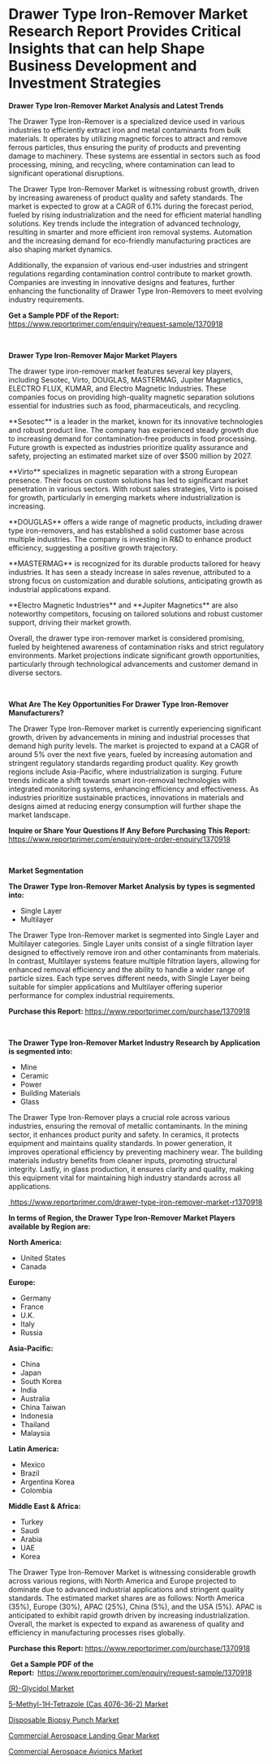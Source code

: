 <p><h1>Drawer Type Iron-Remover Market Research Report Provides Critical Insights that can help Shape Business Development and Investment Strategies</h1></p><p><strong>Drawer Type Iron-Remover Market Analysis and Latest Trends</strong></p>
<p><p>The Drawer Type Iron-Remover is a specialized device used in various industries to efficiently extract iron and metal contaminants from bulk materials. It operates by utilizing magnetic forces to attract and remove ferrous particles, thus ensuring the purity of products and preventing damage to machinery. These systems are essential in sectors such as food processing, mining, and recycling, where contamination can lead to significant operational disruptions.</p><p>The Drawer Type Iron-Remover Market is witnessing robust growth, driven by increasing awareness of product quality and safety standards. The market is expected to grow at a CAGR of 6.1% during the forecast period, fueled by rising industrialization and the need for efficient material handling solutions. Key trends include the integration of advanced technology, resulting in smarter and more efficient iron removal systems. Automation and the increasing demand for eco-friendly manufacturing practices are also shaping market dynamics.</p><p>Additionally, the expansion of various end-user industries and stringent regulations regarding contamination control contribute to market growth. Companies are investing in innovative designs and features, further enhancing the functionality of Drawer Type Iron-Removers to meet evolving industry requirements.</p></p>
<p><strong>Get a Sample PDF of the Report:&nbsp;</strong> <a href="https://www.reportprimer.com/enquiry/request-sample/1370918">https://www.reportprimer.com/enquiry/request-sample/1370918</a></p>
<p>&nbsp;</p>
<p><strong>Drawer Type Iron-Remover Major Market Players</strong></p>
<p><p>The drawer type iron-remover market features several key players, including Sesotec, Virto, DOUGLAS, MASTERMAG, Jupiter Magnetics, ELECTRO FLUX, KUMAR, and Electro Magnetic Industries. These companies focus on providing high-quality magnetic separation solutions essential for industries such as food, pharmaceuticals, and recycling.</p><p>**Sesotec** is a leader in the market, known for its innovative technologies and robust product line. The company has experienced steady growth due to increasing demand for contamination-free products in food processing. Future growth is expected as industries prioritize quality assurance and safety, projecting an estimated market size of over $500 million by 2027.</p><p>**Virto** specializes in magnetic separation with a strong European presence. Their focus on custom solutions has led to significant market penetration in various sectors. With robust sales strategies, Virto is poised for growth, particularly in emerging markets where industrialization is increasing.</p><p>**DOUGLAS** offers a wide range of magnetic products, including drawer type iron-removers, and has established a solid customer base across multiple industries. The company is investing in R&D to enhance product efficiency, suggesting a positive growth trajectory.</p><p>**MASTERMAG** is recognized for its durable products tailored for heavy industries. It has seen a steady increase in sales revenue, attributed to a strong focus on customization and durable solutions, anticipating growth as industrial applications expand.</p><p>**Electro Magnetic Industries** and **Jupiter Magnetics** are also noteworthy competitors, focusing on tailored solutions and robust customer support, driving their market growth.</p><p>Overall, the drawer type iron-remover market is considered promising, fueled by heightened awareness of contamination risks and strict regulatory environments. Market projections indicate significant growth opportunities, particularly through technological advancements and customer demand in diverse sectors.</p></p>
<p>&nbsp;</p>
<p><strong>What Are The Key Opportunities For Drawer Type Iron-Remover Manufacturers?</strong></p>
<p><p>The Drawer Type Iron-Remover market is currently experiencing significant growth, driven by advancements in mining and industrial processes that demand high purity levels. The market is projected to expand at a CAGR of around 5% over the next five years, fueled by increasing automation and stringent regulatory standards regarding product quality. Key growth regions include Asia-Pacific, where industrialization is surging. Future trends indicate a shift towards smart iron-removal technologies with integrated monitoring systems, enhancing efficiency and effectiveness. As industries prioritize sustainable practices, innovations in materials and designs aimed at reducing energy consumption will further shape the market landscape.</p></p>
<p><strong>Inquire or Share Your Questions If Any Before Purchasing This Report:</strong> <a href="https://www.reportprimer.com/enquiry/pre-order-enquiry/1370918">https://www.reportprimer.com/enquiry/pre-order-enquiry/1370918</a></p>
<p>&nbsp;</p>
<p><strong>Market Segmentation</strong></p>
<p><strong>The Drawer Type Iron-Remover Market Analysis by types is segmented into:</strong></p>
<p><ul><li>Single Layer</li><li>Multilayer</li></ul></p>
<p><p>The Drawer Type Iron-Remover market is segmented into Single Layer and Multilayer categories. Single Layer units consist of a single filtration layer designed to effectively remove iron and other contaminants from materials. In contrast, Multilayer systems feature multiple filtration layers, allowing for enhanced removal efficiency and the ability to handle a wider range of particle sizes. Each type serves different needs, with Single Layer being suitable for simpler applications and Multilayer offering superior performance for complex industrial requirements.</p></p>
<p><strong>Purchase this Report:&nbsp;</strong><a href="https://www.reportprimer.com/purchase/1370918">https://www.reportprimer.com/purchase/1370918</a></p>
<p>&nbsp;</p>
<p><strong>The Drawer Type Iron-Remover Market Industry Research by Application is segmented into:</strong></p>
<p><ul><li>Mine</li><li>Ceramic</li><li>Power</li><li>Building Materials</li><li>Glass</li></ul></p>
<p><p>The Drawer Type Iron-Remover plays a crucial role across various industries, ensuring the removal of metallic contaminants. In the mining sector, it enhances product purity and safety. In ceramics, it protects equipment and maintains quality standards. In power generation, it improves operational efficiency by preventing machinery wear. The building materials industry benefits from cleaner inputs, promoting structural integrity. Lastly, in glass production, it ensures clarity and quality, making this equipment vital for maintaining high industry standards across all applications.</p></p>
<p><a href="https://www.reportprimer.com/drawer-type-iron-remover-market-r1370918">&nbsp;https://www.reportprimer.com/drawer-type-iron-remover-market-r1370918</a></p>
<p><strong>In terms of Region, the Drawer Type Iron-Remover Market Players available by Region are:</strong></p>
<p>
    <p> <strong> North America: </strong>
        <ul>
            <li>United States</li>
            <li>Canada</li>
        </ul>
        </p> 
    <p> <strong> Europe: </strong>
        <ul>
            <li>Germany</li>
            <li>France</li>
            <li>U.K.</li>
            <li>Italy</li>
            <li>Russia</li>
        </ul>
        </p> 
    <p> <strong> Asia-Pacific: </strong>
        <ul>
            <li>China</li>
            <li>Japan</li>
            <li>South Korea</li>
            <li>India</li>
            <li>Australia</li>
            <li>China Taiwan</li>
            <li>Indonesia</li>
            <li>Thailand</li>
            <li>Malaysia</li>
        </ul>
        </p> 
    <p> <strong> Latin America: </strong>
        <ul>
            <li>Mexico</li>
            <li>Brazil</li>
            <li>Argentina Korea</li>
            <li>Colombia</li>
        </ul>
        </p> 
    <p> <strong> Middle East & Africa: </strong>
        <ul>
            <li>Turkey</li>
            <li>Saudi</li>
            <li>Arabia</li>
            <li>UAE</li>
            <li>Korea</li>
        </ul>
    </p>
    </p>
<p><p>The Drawer Type Iron-Remover Market is witnessing considerable growth across various regions, with North America and Europe projected to dominate due to advanced industrial applications and stringent quality standards. The estimated market shares are as follows: North America (35%), Europe (30%), APAC (25%), China (5%), and the USA (5%). APAC is anticipated to exhibit rapid growth driven by increasing industrialization. Overall, the market is expected to expand as awareness of quality and efficiency in manufacturing processes rises globally.</p></p>
<p><strong>Purchase this Report: </strong><a href="https://www.reportprimer.com/purchase/1370918">https://www.reportprimer.com/purchase/1370918</a></p>
<p>&nbsp;<strong>Get a Sample PDF of the Report:&nbsp;&nbsp;</strong><a href="https://www.reportprimer.com/enquiry/request-sample/1370918">https://www.reportprimer.com/enquiry/request-sample/1370918</a></p>
<p><strong></strong></p>
<p><p><a href="https://issuu.com/reportprime-2/docs/r-glycidol-market-size-2030.pptx_f3163ac57d5662">(R)-Glycidol Market</a></p><p><a href="https://issuu.com/reportprime-2/docs/5-methyl-1h-tetrazole-cas-4076-36-2_136bbe297979ea">5-Methyl-1H-Tetrazole (Cas 4076-36-2) Market</a></p><p><a href="https://www.linkedin.com/pulse/why-should-you-invest-disposable-biopsy-punch-market-trends-syicc">Disposable Biopsy Punch Market</a></p><p><a href="https://medium.com/@zlpjbqkb72/commercial-aerospace-landing-gear-industry-analysis-report-its-market-size-growing-with-a-cagr-of-060798e61afb">Commercial Aerospace Landing Gear Market</a></p><p><a href="https://medium.com/@zlpjbqkb72/global-commercial-aerospace-avionics-market-exploring-market-share-market-trends-and-future-db90c1bc3d32">Commercial Aerospace Avionics Market</a></p></p>